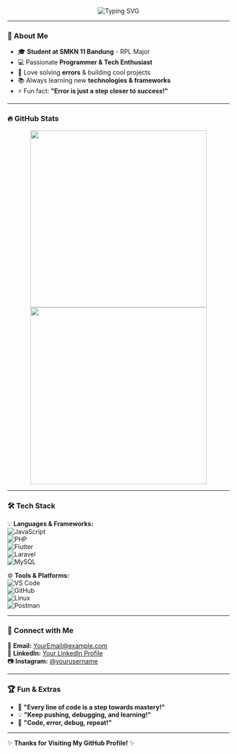 <!-- Banner atau Header -->
<p align="center">
  <img src="https://readme-typing-svg.herokuapp.com?font=Fira+Code&pause=1000&color=F7B93E&width=435&lines=Hello,+I'm+Nadhippp!;A+Passionate+Software+Developer;Welcome+to+My+GitHub+Profile!" alt="Typing SVG" />
</p>

---

### 👋 About Me 
- 🎓 **Student at SMKN 11 Bandung** - RPL Major  
- 💻 Passionate **Programmer & Tech Enthusiast**  
- 🚀 Love solving **errors** & building cool projects  
- 📚 Always learning new **technologies & frameworks**  
- ⚡ Fun fact: **"Error is just a step closer to success!"**  

---

### 🔥 GitHub Stats 
<p align="center">
  <img src="https://github-readme-streak-stats.herokuapp.com/?user=nadhiipp&theme=radical&hide_border=true" width="400" />
  <img src="https://github-readme-stats.vercel.app/api?username=nadhiipp&show_icons=true&theme=radical" width="400" />
</p>

---

### 🛠️ Tech Stack  
💡 **Languages & Frameworks:**  
![JavaScript](https://img.shields.io/badge/JavaScript-F7DF1E?style=for-the-badge&logo=javascript&logoColor=black)  
![PHP](https://img.shields.io/badge/PHP-777BB4?style=for-the-badge&logo=php&logoColor=white)  
![Flutter](https://img.shields.io/badge/Flutter-02569B?style=for-the-badge&logo=flutter&logoColor=white)  
![Laravel](https://img.shields.io/badge/Laravel-FF2D20?style=for-the-badge&logo=laravel&logoColor=white)  
![MySQL](https://img.shields.io/badge/MySQL-4479A1?style=for-the-badge&logo=mysql&logoColor=white)  

⚙️ **Tools & Platforms:**  
![VS Code](https://img.shields.io/badge/VS%20Code-007ACC?style=for-the-badge&logo=visual-studio-code&logoColor=white)  
![GitHub](https://img.shields.io/badge/GitHub-181717?style=for-the-badge&logo=github&logoColor=white)  
![Linux](https://img.shields.io/badge/Linux-FCC624?style=for-the-badge&logo=linux&logoColor=black)  
![Postman](https://img.shields.io/badge/Postman-FF6C37?style=for-the-badge&logo=postman&logoColor=white)  

---

### 🚀 Connect with Me  
📩 **Email:** [YourEmail@example.com](mailto:your.email@gmail.com)  
💼 **LinkedIn:** [Your LinkedIn Profile](https://linkedin.com/in/yourprofile)  
📷 **Instagram:** [@yourusername](https://instagram.com/yourusername)  

---

### 🏆 Fun & Extras  
- 🌟 **"Every line of code is a step towards mastery!"**  
- 💡 **"Keep pushing, debugging, and learning!"**  
- 🎯 **"Code, error, debug, repeat!"**  

---
✨ **Thanks for Visiting My GitHub Profile!** ✨  
